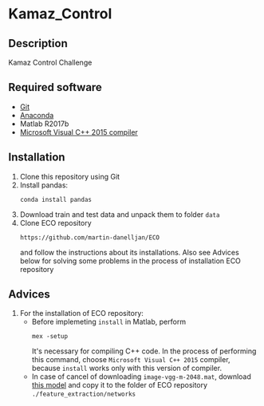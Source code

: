 # Kamaz_Control

## Description

Kamaz Control Challenge

## Required software

* [Git](https://git-scm.com/downloads)
* [Anaconda](https://www.anaconda.com/download/)
* Matlab R2017b
* [Microsoft Visual C++ 2015 compiler](https://www.visualstudio.com/ru/downloads/)

## Installation

1. Clone this repository using Git
2. Install pandas:
	```
	conda install pandas
	```
3. Download train and test data and unpack them to folder `data`
4. Clone ECO repository 
	```
	https://github.com/martin-danelljan/ECO
	``` 
	and follow the instructions about its installations. Also see Advices below for solving some problems in the process of installation ECO repository

## Advices

1. For the installation of ECO repository:
	*	Before implemeting `install` in Matlab, perform 
		```
		mex -setup
		```
		It's necessary for compiling C++ code. In the process of performing this command, choose `Microsoft Visual C++ 2015` compiler, because `install` works only with this version of compiler.
	*	In case of cancel of downloading `image-vgg-m-2048.mat`, download [this model](http://www.vlfeat.org/matconvnet/models/) and copy it to the folder of ECO repository `./feature_extraction/networks`
